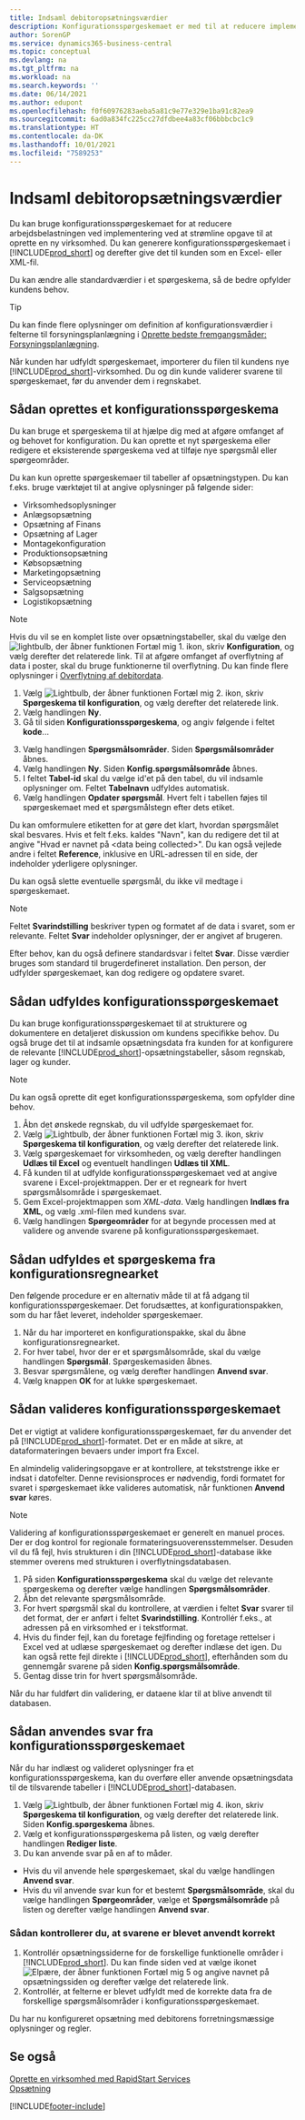 ```yaml
---
title: Indsaml debitoropsætningsværdier
description: Konfigurationsspørgeskemaet er med til at reducere implementeringen ved at strømline opsætningen af nye virksomheder og tilbyde kunder en Excel-eller XML-fil.
author: SorenGP
ms.service: dynamics365-business-central
ms.topic: conceptual
ms.devlang: na
ms.tgt_pltfrm: na
ms.workload: na
ms.search.keywords: ''
ms.date: 06/14/2021
ms.author: edupont
ms.openlocfilehash: f0f60976283aeba5a81c9e77e329e1ba91c82ea9
ms.sourcegitcommit: 6ad0a834fc225cc27dfdbee4a83cf06bbbcbc1c9
ms.translationtype: HT
ms.contentlocale: da-DK
ms.lasthandoff: 10/01/2021
ms.locfileid: "7589253"
---
```

# <a name="gather-customer-setup-values"></a>Indsaml debitoropsætningsværdier
Du kan bruge konfigurationsspørgeskemaet for at reducere arbejdsbelastningen ved implementering ved at strømline opgave til at oprette en ny virksomhed. Du kan generere konfigurationsspørgeskemaet i [!INCLUDE[prod_short](includes/prod_short.md)] og derefter give det til kunden som en Excel- eller XML-fil.  

Du kan ændre alle standardværdier i et spørgeskema, så de bedre opfylder kundens behov.  

> [!TIP]  
>  Du kan finde flere oplysninger om definition af konfigurationsværdier i felterne til forsyningsplanlægning i [Oprette bedste fremgangsmåder: Forsyningsplanlægning](setup-best-practices-supply-planning.md).  

Når kunden har udfyldt spørgeskemaet, importerer du filen til kundens nye [!INCLUDE[prod_short](includes/prod_short.md)]-virksomhed. Du og din kunde validerer svarene til spørgeskemaet, før du anvender dem i regnskabet.

## <a name="to-create-a-configuration-questionnaire"></a>Sådan oprettes et konfigurationsspørgeskema
Du kan bruge et spørgeskema til at hjælpe dig med at afgøre omfanget af og behovet for konfiguration. Du kan oprette et nyt spørgeskema eller redigere et eksisterende spørgeskema ved at tilføje nye spørgsmål eller spørgeområder.  

<!-- A configuration questionnaire has the following structure
* The name of the questionnaire itself
* Question Areas that group questions about a similar subject. For example, you might create a question area that focuses on entering company information. Typically, configuration questionnaires have many question groups
* Questions that are closed ended, meaning that the customer must choose an answer, and can choose only one. -->

 Du kan kun oprette spørgeskemaer til tabeller af opsætningstypen. Du kan f.eks. bruge værktøjet til at angive oplysninger på følgende sider:  

-   Virksomhedsoplysninger  
-   Anlægsopsætning  
-   Opsætning af Finans  
-   Opsætning af Lager  
-   Montagekonfiguration
-   Produktionsopsætning  
-   Købsopsætning  
-   Marketingopsætning  
-   Serviceopsætning  
-   Salgsopsætning  
-   Logistikopsætning  

> [!NOTE]  
>  Hvis du vil se en komplet liste over opsætningstabeller, skal du vælge den ![lightbulb, der åbner funktionen Fortæl mig 1.](media/ui-search/search_small.png "Fortæl mig, hvad du vil foretage dig") ikon, skriv **Konfiguration**, og vælg derefter det relaterede link. Til at afgøre omfanget af overflytning af data i poster, skal du bruge funktionerne til overflytning. Du kan finde flere oplysninger i [Overflytning af debitordata](admin-migrate-customer-data.md).  

1. Vælg ![Lightbulb, der åbner funktionen Fortæl mig 2.](media/ui-search/search_small.png "Fortæl mig, hvad du vil foretage dig") ikon, skriv **Spørgeskema til konfiguration**, og vælg derefter det relaterede link.  
2. Vælg handlingen **Ny**.   
3. Gå til siden **Konfigurationsspørgeskema**, og angiv følgende i feltet **kode**... 
<!--4. In the **Name** field, enter...
5. Choose the **Question Areas** action. .
6. On the **Config. Question Areas** page, in the **Code** field, enter...
  
    > [!Note]  
    > The code is alphanumeric, and must start with a letter of the alphabet.
7. In the Table ID field, choose the table to which to apply the answer to the question. Your selection will determine the fields that are available for the questions, and thereby the answer selections.
  
    > [!Tip]
    > The list of table objects is long. If you know the name of the table, use **Search** in the upper left to find it in the list.
8. In the **Description** field, enter text that indicates the subject of the question group.
9. In the **No.** field, enter a number to define where the question appears in the sequence of questions.
10. In the **Field ID** field, choose the field the the customer's answer will be applied to. You can choose from the fields on the table you chose in the **Table ID** field.
  
    When you choose a field, [!INCLUDE[prod_short](includes/prod_short.md)] provides a suggestion in the **Question** field. You can edit the question if needed.
11. To add more questions to the questionnaire, repeat steps seven through 10.

> [!Tip]
> If at some point you change a question, or add a new one, choose the **Update Questions** action to update the list.

-->

3. Vælg handlingen **Spørgsmålsområder**. Siden **Spørgsmålsområder** åbnes.  
4. Vælg handlingen **Ny**. Siden **Konfig.spørgsmålsområde** åbnes.  
5. I feltet **Tabel-id** skal du vælge id'et på den tabel, du vil indsamle oplysninger om. Feltet **Tabelnavn** udfyldes automatisk.  
6. Vælg handlingen **Opdater spørgsmål**. Hvert felt i tabellen føjes til spørgeskemaet med et spørgsmålstegn efter dets etiket.

Du kan omformulere etiketten for at gøre det klart, hvordan spørgsmålet skal besvares. Hvis et felt f.eks. kaldes "Navn", kan du redigere det til at angive "Hvad er navnet på \<data being collected\>". Du kan også vejlede andre i feltet **Reference**, inklusive en URL-adressen til en side, der indeholder yderligere oplysninger.  

Du kan også slette eventuelle spørgsmål, du ikke vil medtage i spørgeskemaet.  

> [!NOTE]  
>  Feltet **Svarindstilling** beskriver typen og formatet af de data i svaret, som er relevante. Feltet **Svar** indeholder oplysninger, der er angivet af brugeren.  
>   
>  Efter behov, kan du også definere standardsvar i feltet **Svar**. Disse værdier bruges som standard til brugerdefineret installation. Den person, der udfylder spørgeskemaet, kan dog redigere og opdatere svaret.  

## <a name="to-complete-the-configuration-questionnaire"></a>Sådan udfyldes konfigurationsspørgeskemaet
Du kan bruge konfigurationsspørgeskemaet til at strukturere og dokumentere en detaljeret diskussion om kundens specifikke behov. Du også bruge det til at indsamle opsætningsdata fra kunden for at konfigurere de relevante [!INCLUDE[prod_short](includes/prod_short.md)]-opsætningstabeller, såsom regnskab, lager og kunder.  

> [!NOTE]  
>  Du kan også oprette dit eget konfigurationsspørgeskema, som opfylder dine behov.  

1. Åbn det ønskede regnskab, du vil udfylde spørgeskemaet for.
2. Vælg ![Lightbulb, der åbner funktionen Fortæl mig 3.](media/ui-search/search_small.png "Fortæl mig, hvad du vil foretage dig") ikon, skriv **Spørgeskema til konfiguration**, og vælg derefter det relaterede link.  
3. Vælg spørgeskemaet for virksomheden, og vælg derefter handlingen **Udlæs til Excel** og eventuelt handlingen **Udlæs til XML**.
4. Få kunden til at udfylde konfigurationsspørgeskemaet ved at angive svarene i Excel-projektmappen. Der er et regneark for hvert spørgsmålsområde i spørgeskemaet.   
5. Gem Excel-projektmappen som *XML-data*. Vælg handlingen **Indlæs fra XML**, og vælg .xml-filen med kundens svar.
6. Vælg handlingen **Spørgeområder** for at begynde processen med at validere og anvende svarene på konfigurationsspørgeskemaet.  

## <a name="to-complete-a-questionnaire-from-the-configuration-worksheet"></a>Sådan udfyldes et spørgeskema fra konfigurationsregnearket  
Den følgende procedure er en alternativ måde til at få adgang til konfigurationsspørgeskemaer. Det forudsættes, at konfigurationspakken, som du har fået leveret, indeholder spørgeskemaer.  

1. Når du har importeret en konfigurationspakke, skal du åbne konfigurationsregnearket.  
2. For hver tabel, hvor der er et spørgsmålsområde, skal du vælge handlingen **Spørgsmål**. Spørgeskemasiden åbnes.  
3. Besvar spørgsmålene, og vælg derefter handlingen **Anvend svar**.  
4. Vælg knappen **OK** for at lukke spørgeskemaet.

## <a name="to-validate-the-configuration-questionnaire"></a>Sådan valideres konfigurationsspørgeskemaet
Det er vigtigt at validere konfigurationsspørgeskemaet, før du anvender det på [!INCLUDE[prod_short](includes/prod_short.md)]-formatet. Det er en måde at sikre, at dataformateringen bevaers under import fra Excel.  

En almindelig valideringsopgave er at kontrollere, at tekststrenge ikke er indsat i datofelter. Denne revisionsproces er nødvendig, fordi formatet for svaret i spørgeskemaet ikke valideres automatisk, når funktionen **Anvend svar** køres.  

> [!NOTE]  
>  Validering af konfigurationsspørgeskemaet er generelt en manuel proces. Der er dog kontrol for regionale formateringsuoverensstemmelser. Desuden vil du få fejl, hvis strukturen i din [!INCLUDE[prod_short](includes/prod_short.md)]-database ikke stemmer overens med strukturen i overflytningsdatabasen.  

1. På siden **Konfigurationsspørgeskema** skal du vælge det relevante spørgeskema og derefter vælge handlingen **Spørgsmålsområder**.  
2. Åbn det relevante spørgsmålsområde.  
3. For hvert spørgsmål skal du kontrollere, at værdien i feltet **Svar** svarer til det format, der er anført i feltet **Svarindstilling**. Kontrollér f.eks., at adressen på en virksomhed er i tekstformat.  
4. Hvis du finder fejl, kan du foretage fejlfinding og foretage rettelser i Excel ved at udlæse spørgeskemaet og derefter indlæse det igen. Du kan også rette fejl direkte i [!INCLUDE[prod_short](includes/prod_short.md)], efterhånden som du gennemgår svarene på siden **Konfig.spørgsmålsområde**.  
5. Gentag disse trin for hvert spørgsmålsområde.  

Når du har fuldført din validering, er dataene klar til at blive anvendt til databasen.  

## <a name="to-apply-answers-from-the-configuration-questionnaire"></a>Sådan anvendes svar fra konfigurationsspørgeskemaet
Når du har indlæst og valideret oplysninger fra et konfigurationsspørgeskema, kan du overføre eller anvende opsætningsdata til de tilsvarende tabeller i [!INCLUDE[prod_short](includes/prod_short.md)]-databasen.  

1. Vælg ![Lightbulb, der åbner funktionen Fortæl mig 4.](media/ui-search/search_small.png "Fortæl mig, hvad du vil foretage dig") ikon, skriv **Spørgeskema til konfiguration**, og vælg derefter det relaterede link. Siden **Konfig.spørgeskema** åbnes.  
2. Vælg et konfigurationsspørgeskema på listen, og vælg derefter handlingen **Rediger liste**.  
3. Du kan anvende svar på en af to måder.  

- Hvis du vil anvende hele spørgeskemaet, skal du vælge handlingen **Anvend svar**.  
- Hvis du vil anvende svar kun for et bestemt **Spørgsmålsområde**, skal du vælge handlingen **Spørgeområder**, vælge et **Spørgsmålsområde** på listen og derefter vælge handlingen **Anvend svar**.  

### <a name="to-verify-that-answers-have-been-applied-successfully"></a>Sådan kontrollerer du, at svarene er blevet anvendt korrekt

1. Kontrollér opsætningssiderne for de forskellige funktionelle områder i [!INCLUDE[prod_short](includes/prod_short.md)]. Du kan finde siden ved at vælge ikonet ![Elpære, der åbner funktionen Fortæl mig 5](media/ui-search/search_small.png "Fortæl mig, hvad du vil foretage dig") og angive navnet på opsætningssiden og derefter vælge det relaterede link.  
2. Kontrollér, at felterne er blevet udfyldt med de korrekte data fra de forskellige spørgsmålsområder i konfigurationsspørgeskemaet.  

Du har nu konfigureret opsætning med debitorens forretningsmæssige oplysninger og regler.

## <a name="see-also"></a>Se også  
[Oprette en virksomhed med RapidStart Services](admin-set-up-a-company-with-rapidstart.md)  
[Opsætning](admin-setup-and-administration.md)


[!INCLUDE[footer-include](includes/footer-banner.md)]